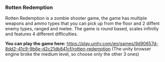 ### Rotten Redemption

Rotten Redemption is a zombie shooter game, the game has multiple weapons and ammo types that you can pick up from the floor and 2 diffent enemy types, ranged and melee. The game is round based, scales infinitly and features 4 different difficulties.

**You can play the game here:** https://play.unity.com/en/games/9d90657d-8dd2-41c9-9b6e-d2c21db841cf/rotten-redemption (The unity browser engine broke the medium level, so choose only the other 3 ones)
